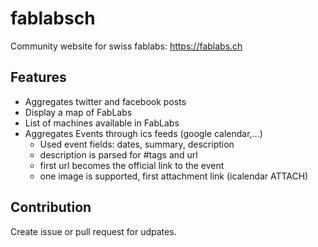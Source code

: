# fablabsch
Community website for swiss fablabs: https://fablabs.ch

## Features
- Aggregates twitter and facebook posts
- Display a map of FabLabs
- List of machines available in FabLabs
- Aggregates Events through ics feeds (google calendar,...)
  + Used event fields: dates, summary, description
  + description is parsed for #tags and url
  + first url becomes the official link to the event
  + one image is supported, first attachment link (icalendar ATTACH)
  

## Contribution
Create issue or pull request for udpates.

